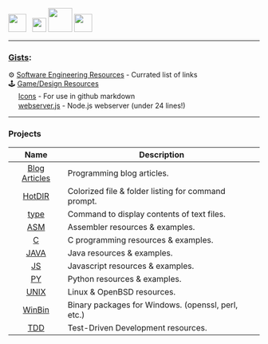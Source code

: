 [<img src="https://www.youtube.com/s/desktop/12d6b690/img/favicon_32x32.png" width="36" />](https://www.youtube.com/c/veganaiZe)&nbsp;&nbsp;
[<img src="https://user-images.githubusercontent.com/7102064/206958552-d4773c34-95c3-4069-b7f6-52aa12287742.png" width="28" />](https://www.twitch.tv/veganaiZe)
[<img src="https://cdn.sstatic.net/Sites/stackoverflow/company/img/logos/so/so-icon.png" width="48" />](https://stackoverflow.com/users/5039027/veganaize)
[<img src="https://user-images.githubusercontent.com/7102064/184136641-8abb541a-9b32-482e-a199-f68602c17dcb.png" width="36" />](https://discord.gg/VDDKuFgWDK)

---

### [Gists](https://gist.github.com/veganaize):
⚙️
[Software Engineering Resources](https://gist.github.com/veganaize/02d87f13240a6a7debfb9a79f07fc2fb) - Currated list of links  
:joystick:
[Game/Design Resources](https://gist.github.com/veganaize/b954ceb3870db19362741d0a7d9b9e68)  
<img src="https://user-images.githubusercontent.com/7102064/162019518-1a3569e6-abaf-45bc-a78b-fa8e604a6e11.png" width="16px" />
[Icons](https://gist.github.com/veganaize/f9b7eb5556048727930a175e56fe571e) - For use in github markdown  
<img src="https://user-images.githubusercontent.com/7102064/162017713-c282a2cb-b550-4c9b-86d9-fe0e724d1c9c.png" width="16px" />
[webserver.js](https://gist.github.com/veganaize/fc3b9aa393ca688a284c54caf43a3fc3) - Node.js webserver (under 24 lines!)  

---

### Projects
Name                                          | Description
:--------------------------------------------:|---------------------------------------------------
[Blog Articles](https://github.com/veganaize/Articles/blob/main/README.md) | Programming blog articles.
[HotDIR](https://github.com/veganaiZe/HotDIR) | Colorized file & folder listing for command prompt.
[type](https://github.com/veganaiZe/type)     | Command to display contents of text files.
[ASM](https://github.com/veganaiZe/ASM)       | Assembler resources & examples.
[C](https://github.com/veganaiZe/C)           | C programming resources & examples.
[JAVA](https://github.com/veganaiZe/JAVA)     | Java resources & examples.
[JS](https://github.com/veganaiZe/JS)         | Javascript resources & examples.
[PY](https://github.com/veganaiZe/PY)         | Python resources & examples.
[UNIX](https://github.com/veganaiZe/UNIX)     | Linux & OpenBSD resources.
[WinBin](https://github.com/veganaiZe/WinBin)  | Binary packages for Windows. (openssl, perl, etc.)
[TDD](https://github.com/veganaiZe/TDD)       | Test-Driven Development resources.


<!--
### Hi there 👋
**veganaize/veganaize** is a ✨ _special_ ✨ repository because its `README.md` (this file) appears on your GitHub profile.

Here are some ideas to get you started:

- 🔭 I’m currently working on ...
- 🌱 I’m currently learning ...
- 😄 I’m looking to collaborate on ...
- 🤔 I’m looking for help with ...
- 💬 Ask me about ...
- 📫 How to reach me: ...
- ⚡ Fun fact: ...
-->
